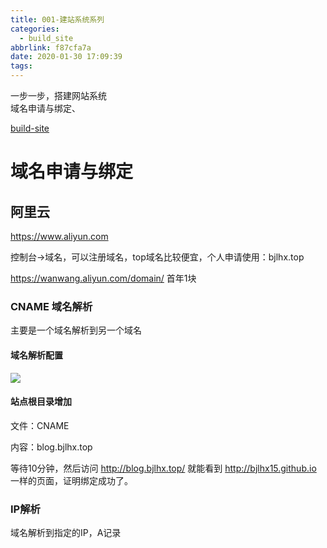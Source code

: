```yaml
---
title: 001-建站系统系列
categories:
  - build_site
abbrlink: f87cfa7a
date: 2020-01-30 17:09:39
tags:
---
```


一步一步，搭建网站系统  
域名申请与绑定、

[build-site](https://blog.bjlhx.top/categories/build-site/)
<!--more-->

# 域名申请与绑定

## 阿里云
https://www.aliyun.com

控制台→域名，可以注册域名，top域名比较便宜，个人申请使用：bjlhx.top

https://wanwang.aliyun.com/domain/  首年1块

### CNAME 域名解析
主要是一个域名解析到另一个域名
#### 域名解析配置
![](/images/post/build_site/domain.png)

#### 站点根目录增加
文件：CNAME

内容：blog.bjlhx.top

等待10分钟，然后访问 http://blog.bjlhx.top/ 就能看到 http://bjlhx15.github.io 一样的页面，证明绑定成功了。 

### IP解析
域名解析到指定的IP，A记录
 